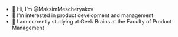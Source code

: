 - 👋 Hi, I’m @MaksimMescheryakov
- 👀 I’m interested in  product development and management
- 🌱 I am currently studying at Geek Brains at the Faculty of Product Management
